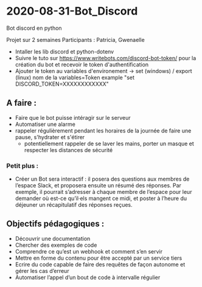 # 2020-08-31-Bot_Discord
Bot discord en python

Projet sur 2 semaines
Participants : Patricia, Gwenaelle

- Intaller les lib discord et python-dotenv
- Suivre le tuto sur https://www.writebots.com/discord-bot-token/ pour la création du bot et recevoir le token d'authentification
- Ajouter le token au variables d'environement -> set (windows) / export (linux) nom de la variables=Token
  example "set DISCORD_TOKEN=XXXXXXXXXXXX"

## A faire :
- Faire que le bot puisse intéragir sur le serveur
- Automatiser une alarme
- rappeler régulièrement pendant les horaires de la journée de faire une pause, s'hydrater et s'étirer
  - potentiellement rappeler de se laver les mains, porter un masque et respecter les distances de sécurité
### Petit plus :
- Créer un Bot sera interactif : il posera des questions aux membres de l’espace Slack, et proposera ensuite un résumé des réponses.
Par exemple, il pourrait s’adresser à chaque membre de l’espace pour leur demander où est-ce qu’il·els mangent ce midi, et poster à l’heure du déjeuner un récapitulatif des réponses reçues.

## Objectifs pédagogiques :
- Découvrir une documentation
- Chercher des exemples de code
- Comprendre ce qu’est un webhook et comment s’en servir
- Mettre en forme du contenu pour être accepté par un service tiers
- Ecrire du code capable de faire des requêtes de façon autonome et gérer les cas d’erreur
- Automatiser l’appel d’un bout de code à intervalle régulier

